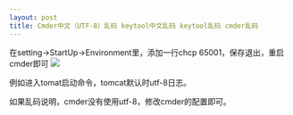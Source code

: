 ```yaml
---
layout: post
title: Cmder中文（UTF-8）乱码 keytool中文乱码 keytool乱码 cmder乱码
---
```


在setting->StartUp->Environment里，添加一行chcp 65001，保存退出，重启cmder即可
![](/docs/images/2021-01-24-09-39-04.png)


例如进入tomat启动命令，tomcat默认时utf-8日志。

如果乱码说明，cmder没有使用utf-8，修改cmder的配置即可。